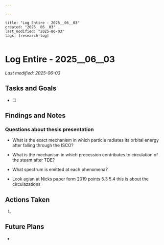 ```yaml
---

---
```

```
title: "Log Entire - 2025__06__03"
created: "2025__06__03"
last_modified: "2025-06-03"
tags: [research-log]
 
```



# Log Entire - 2025__06__03  
_Last modified: 2025-06-03_

## Tasks and Goals
- [ ] 

## Findings and Notes
### Questions about thesis presentation
- What is the exact mechanism in which  particle radiates its orbital energy after falling through the ISCO?
- What is the mechanism in which precession contributes to circulation of the steam after TDE?
- What spectrum is emitted at each phenomena?


- Look agian at Nicks paper form 2019 points 5.3 5.4 this is about the circulazations

## Actions Taken
1. 

## Future Plans
- 
